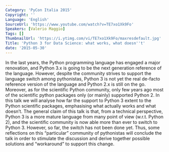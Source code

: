 ```yaml
---
Category: 'PyCon Italia 2015'
Copyright: ''
Language: 'English'
SourceUrl: 'https://www.youtube.com/watch?v=TE7xo1Xk9Fo'
Speakers: [Valerio Maggio]
Tags: []
ThumbnailUrl: 'https://i.ytimg.com/vi/TE7xo1Xk9Fo/maxresdefault.jpg'
Title: 'Python 3 for Data Science: what works, what doesn''t'
date: '2015-05-30'
---
```

In the last years, the Python programming language has engaged a 
major renovation, and Python 3.x is going to be the next generation reference
of the language.
However, despite the community strives to support the language switch 
among pythonistas, Python 3 is not yet the real de-facto reference version 
of the language and Python 2.x is still on the go.
Moreover, as for the scientific Python community, only few years ago most 
of the scientific python packages only (or mainly) supported Python 2.
In this talk we will analyse how far the support to Python 3 extent to the 
Python scientific packages, emphasising what actually works and 
what doesn’t.
The general claim of this talk is that, from a technical perspective, Python 3 
is a more mature language from many point of view (w.r.t. Python 2), 
and the scientific community is now able more than ever to switch to Python 3. 
However, so far, the switch has not been done yet. 
Thus, some reflections on this “particular” community of pythonistas will 
conclude the talk in order to stimulate the discussion and derive together 
possible solutions and “workaround” to support this change.
